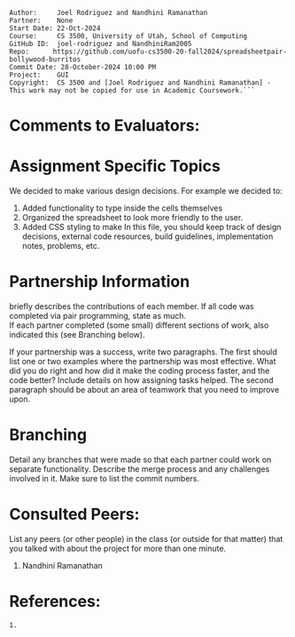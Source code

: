 ```
Author:     Joel Rodriguez and Nandhini Ramanathan
Partner:    None
Start Date: 22-Oct-2024
Course:     CS 3500, University of Utah, School of Computing
GitHub ID:  joel-rodriguez and NandhiniRam2005
Repo:      https://github.com/uofu-cs3500-20-fall2024/spreadsheetpair-bollywood-burritos
Commit Date: 28-October-2024 10:00 PM
Project:    GUI
Copyright:  CS 3500 and [Joel Rodriguez and Nandhini Ramanathan] - This work may not be copied for use in Academic Coursework.```
```

# Comments to Evaluators:

# Assignment Specific Topics
We decided to make various design decisions. For example we decided to:
1. Added functionality to  type inside the cells themselves
2. Organized the spreadsheet to look more friendly to the user.
3. Added CSS styling to make
 In this file, you should keep track of design decisions, external code resources, build guidelines, implementation notes, problems, etc.

# Partnership Information
briefly describes the contributions of each member.  If all code was completed via pair programming, state as much.  
If each partner completed (some small) different sections of work, also indicated this (see Branching below). 

If your partnership was a success, write two paragraphs.  The first should list one or two examples where the partnership was 
most effective.  What did you do right and how did it make the coding process faster, and the code better? Include details on
how assigning tasks helped. The second paragraph should be about an area of teamwork that you need to improve upon.

# Branching

Detail any branches that were made so that each partner could work on separate functionality.  Describe the merge process and any 
challenges involved in it.  Make sure to list the commit numbers. 


# Consulted Peers:

List any peers (or other people) in the class (or outside for that matter) that you talked with about the project for more than one minute.

1. Nandhini Ramanathan

# References:

    1. 

